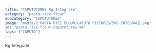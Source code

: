 ```yaml
---
title: "CAPUTOTURES Kg Integrale"
category: "pasta-rice-flour"
subcategory: "CAPUTOTURES"
image: "media/2 PASTA RICE FLOUR/CAPUTO PICTURES/5KG INTEGRALE.png"
id: "pasta-rice-flour-caputotures-94"
tags: ["CAPUTO"]
---
```


Kg Integrale
